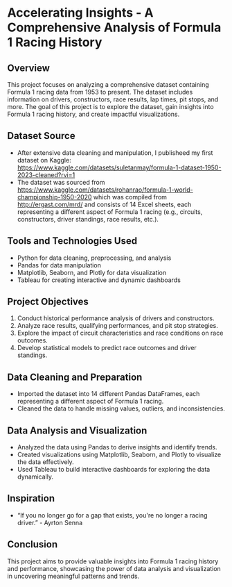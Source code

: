 # Accelerating Insights - A Comprehensive Analysis of Formula 1 Racing History

## Overview
This project focuses on analyzing a comprehensive dataset containing Formula 1 racing data from 1953 to present. The dataset includes information on drivers, constructors, race results, lap times, pit stops, and more. The goal of this project is to explore the dataset, gain insights into Formula 1 racing history, and create impactful visualizations.

## Dataset Source
- After extensive data cleaning and manipulation, I publisheed my first dataset on Kaggle: https://www.kaggle.com/datasets/suletanmay/formula-1-dataset-1950-2023-cleaned?rvi=1
- The dataset was sourced from https://www.kaggle.com/datasets/rohanrao/formula-1-world-championship-1950-2020 which was compiled from http://ergast.com/mrd/ and consists of 14 Excel sheets, each representing a different aspect of Formula 1 racing (e.g., circuits, constructors, driver standings, race results, etc.).

## Tools and Technologies Used
- Python for data cleaning, preprocessing, and analysis
- Pandas for data manipulation
- Matplotlib, Seaborn, and Plotly for data visualization
- Tableau for creating interactive and dynamic dashboards

## Project Objectives
1. Conduct historical performance analysis of drivers and constructors.
2. Analyze race results, qualifying performances, and pit stop strategies.
3. Explore the impact of circuit characteristics and race conditions on race outcomes.
4. Develop statistical models to predict race outcomes and driver standings.

## Data Cleaning and Preparation
- Imported the dataset into 14 different Pandas DataFrames, each representing a different aspect of Formula 1 racing.
- Cleaned the data to handle missing values, outliers, and inconsistencies.

## Data Analysis and Visualization
- Analyzed the data using Pandas to derive insights and identify trends.
- Created visualizations using Matplotlib, Seaborn, and Plotly to visualize the data effectively.
- Used Tableau to build interactive dashboards for exploring the data dynamically.

## Inspiration 
- “If you no longer go for a gap that exists, you're no longer a racing driver.” - Ayrton Senna

## Conclusion
This project aims to provide valuable insights into Formula 1 racing history and performance, showcasing the power of data analysis and visualization in uncovering meaningful patterns and trends.

